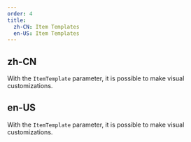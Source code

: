 ```yaml
---
order: 4
title:
  zh-CN: Item Templates
  en-US: Item Templates
---
```


## zh-CN

With the `ItemTemplate` parameter, it is possible to make visual customizations.

## en-US

With the `ItemTemplate` parameter, it is possible to make visual customizations.